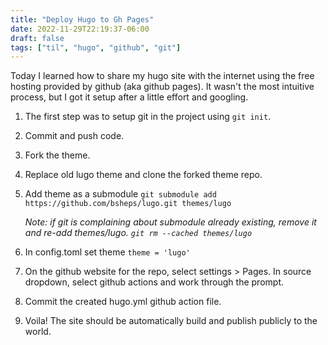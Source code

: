 ```yaml
---
title: "Deploy Hugo to Gh Pages"
date: 2022-11-29T22:19:37-06:00
draft: false
tags: ["til", "hugo", "github", "git"]
---
```


Today I learned how to share my hugo site with the internet using the free hosting provided by github (aka github pages). It wasn't the most intuitive process, but I got it setup after a little effort and googling.

1. The first step was to setup git in the project using `git init`.
2. Commit and push code.
3. Fork the theme.
4. Replace old lugo theme and clone the forked theme repo.
5. Add theme as a submodule `git submodule add https://github.com/bsheps/lugo.git themes/lugo`

   _Note: if git is complaining about submodule already existing, remove it and re-add themes/lugo. `git rm --cached themes/lugo`_

6. In config.toml set theme `theme = 'lugo'`
7. On the github website for the repo, select settings > Pages. In source dropdown, select github actions and work through the prompt.
8. Commit the created hugo.yml github action file.
9. Voila! The site should be automatically build and publish publicly to the world.

